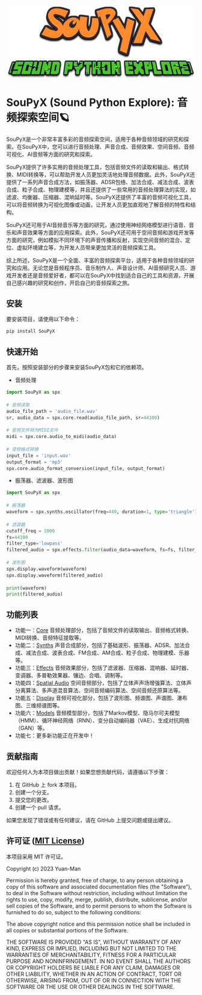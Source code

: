 <p align="center">
  <img src="SouPyX.png" alt="SouPyX" style="display:block; margin:auto;" />
</p>

# SouPyX (Sound Python Explore): 音频探索空间🪐

SouPyX是一个非常丰富多彩的音频探索空间，适用于各种音频领域的研究和探索。在SouPyX中，您可以进行音频处理、声音合成、音频效果、空间音频、音频可视化、AI音频等方面的研究和探索。

SouPyX提供了许多实用的音频处理工具，包括音频文件的读取和输出、格式转换、MIDI转换等，可以帮助开发人员更加灵活地处理音频数据。此外，SouPyX还提供了一系列声音合成方法，如振荡器、ADSR包络、加法合成、减法合成、波表合成、粒子合成、物理建模等，并且还提供了一些常用的音频处理算法的实现，如滤波、均衡器、压缩器、混响延时等。SouPyX还提供了丰富的音频可视化工具，可以将音频转换为可视化图像或动画，让开发人员更加直观地了解音频的特性和结构。

SouPyX还可用于AI音频音乐等方面的研究，通过使用神经网络模型进行语音、音乐和声音效果等方面的应用探索。此外，SouPyX还可用于空间音频和游戏开发等方面的研究，例如模拟不同环境下的声音传播和反射，实现空间音频的混合、定位、虚拟环境建立等，为开发人员带来更加灵活的音频探索工具。

综上所述，SouPyX是一个全面、丰富的音频探索平台，适用于各种音频领域的研究和应用。无论您是音频程序员、音乐制作人、声音设计师、AI音频研究人员、游戏开发者还是音频爱好者，都可以在SouPyX中找到适合自己的工具和资源，开展自己感兴趣的研究和创作，开启自己的音频探索之旅。

## 安装

要安装项目，请使用以下命令：

```python
pip install SouPyX
```

## 快速开始

首先，按照安装部分的步骤来安装SouPyX包和它的依赖项。

* 音频处理

```python
import SouPyX as spx

# 音频读取
audio_file_path = 'audio_file.wav'
sr, audio_data = spx.core.read(audio_file_path, sr=44100)

# 音频文件转为MIDI文件
midi = spx.core.audio_to_midi(audio_data)

# 音频格式转换
input_file = 'input.wav'
output_format = 'mp3'
spx.core.audio_format_conversion(input_file, output_format)

```

* 振荡器、滤波器、波形图

```python
import SouPyX as spx

# 振荡器
waveform = spx.synths.oscillator(freq=440, duration=1, type='triangle')

# 滤波器
cutoff_freq = 2000
fs=44100
filter_type='lowpass'
filtered_audio = spx.effects.filter(audio_data=waveform, fs=fs, filter_type=filter_type, cutoff_freq=cutoff_freq)

# 波形图
spx.display.waveform(waveform)
spx.display.waveform(filtered_audio)

print(waveform)
print(filtered_audio)

```

## 功能列表

* 功能一：[Core](./soupy/core.py)  音频处理部分，包括了音频文件的读取输出、音频格式转换、MIDI转换、音频特征提取等。
* 功能二：[Synths](./soupy/synths.py)  声音合成部分，包括了基础波形、振荡器、ADSR、加法合成、减法合成、波表合成、FM合成、AM合成、粒子合成、物理建模、乐器等。
* 功能三：[Effects](./soupy/effects.py)  音频效果部分，包括了滤波器、压缩器、混响器、延时器、变调器、多普勒效果器、镶边、合唱、调制等。
* 功能四：[Spatial Audio](./soupy/spatial.py)  空间音频部分，包括了立体声声场增强算法、立体声分离算法、多声道混音算法、空间音频编码算法、空间音频还原算法等。
* 功能五：[Display](./soupy/display.py)  音频可视化部分，包括了波形图、频谱图、声谱图、瀑布图、三维频谱图等。
* 功能六：[Models](./soupy/models.py)  音频模型部分，包括了Markov模型、隐马尔可夫模型（HMM）、循环神经网络（RNN）、变分自动编码器（VAE）、生成对抗网络（GAN）等。
* 功能七：更多新功能正在开发中！

## 贡献指南

欢迎任何人为本项目做出贡献！如果您想贡献代码，请遵循以下步骤：

1. 在 GitHub 上 fork 本项目。
2. 创建一个分支。
3. 提交您的更改。
4. 创建一个 pull 请求。

如果您发现了错误或有任何建议，请在 GitHub 上提交问题或提出建议。

## 许可证 ([MIT License](./LICENSE))

本项目采用 MIT 许可证。

Copyright (c) 2023 Yuan-Man

Permission is hereby granted, free of charge, to any person obtaining a copy of this software and associated documentation files (the "Software"), to deal in the Software without restriction, including without limitation the rights to use, copy, modify, merge, publish, distribute, sublicense, and/or sell copies of the Software, and to permit persons to whom the Software is furnished to do so, subject to the following conditions:

The above copyright notice and this permission notice shall be included in all copies or substantial portions of the Software.

THE SOFTWARE IS PROVIDED "AS IS", WITHOUT WARRANTY OF ANY KIND, EXPRESS OR IMPLIED, INCLUDING BUT NOT LIMITED TO THE WARRANTIES OF MERCHANTABILITY, FITNESS FOR A PARTICULAR PURPOSE AND NONINFRINGEMENT. IN NO EVENT SHALL THE AUTHORS OR COPYRIGHT HOLDERS BE LIABLE FOR ANY CLAIM, DAMAGES OR OTHER LIABILITY, WHETHER IN AN ACTION OF CONTRACT, TORT OR OTHERWISE, ARISING FROM, OUT OF OR IN CONNECTION WITH THE SOFTWARE OR THE USE OR OTHER DEALINGS IN THE SOFTWARE.
